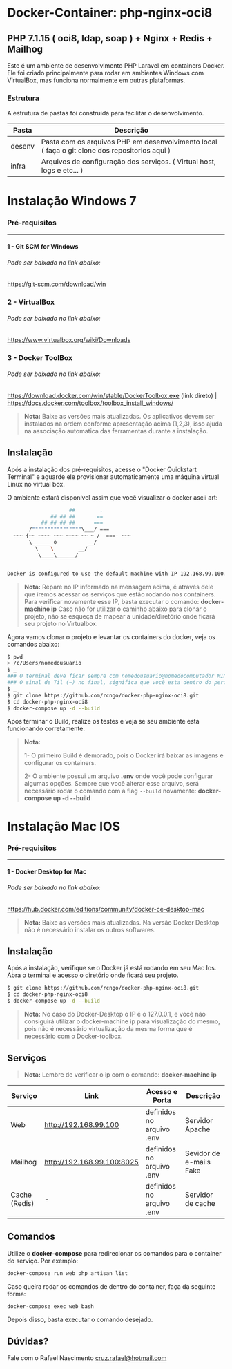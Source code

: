# Docker-Container: php-nginx-oci8

## PHP 7.1.15 ( oci8, ldap, soap ) + Nginx + Redis + Mailhog

Este é um ambiente de desenvolvimento PHP Laravel em containers Docker. Ele foi criado principalmente para rodar em ambientes Windows com VirtualBox, mas funciona normalmente em outras plataformas.

### Estrutura ###

A estrutura de pastas foi construida para facilitar o desenvolvimento.

| Pasta | Descrição |
| ------ | ------ |
| desenv | Pasta com os arquivos PHP em desenvolvimento local ( faça o git clone dos repositorios aqui ) |
| infra | Arquivos de configuração dos serviços. ( Virtual host, logs e etc... )|

# Instalação Windows 7
### Pré-requisitos  #####
 ---------------------------------
#### 1 - Git SCM for Windows
###### Pode ser baixado no link abaixo:
https://git-scm.com/download/win
### 2 - VirtualBox
###### Pode ser baixado no link abaixo:
https://www.virtualbox.org/wiki/Downloads
### 3 - Docker ToolBox
###### Pode ser baixado no link abaixo:
https://download.docker.com/win/stable/DockerToolbox.exe (link direto) | https://docs.docker.com/toolbox/toolbox_install_windows/

> **Nota:**
> Baixe as versões mais atualizadas.
>Os aplicativos devem ser instalados na ordem conforme apresentação acima (1,2,3), isso ajuda na associação automatica das ferramentas durante a instalação.


## Instalação #####

Após a instalação dos pré-requisitos, acesse o "Docker Quickstart Terminal" e aguarde ele provisionar automaticamente uma máquina virtual Linux no virtual box.

O ambiente estará disponível assim que você visualizar o docker ascii art:

```sh
                    ##        .
              ## ## ##       ==
           ## ## ## ##      ===
       /""""""""""""""""\___/ ===
  ~~~ {~~ ~~~~ ~~~ ~~~~ ~~ ~ /  ===- ~~~
       \______ o          __/
         \    \        __/
          \____\______/


Docker is configured to use the default machine with IP 192.168.99.100.
```
> **Nota:**
>Repare no IP informado na mensagem acima, é através dele que iremos acessar os serviços que estão rodando nos containers.
>Para verificar novamente esse IP, basta executar o comando: **docker-machine ip**
>Caso não for utilizar o caminho abaixo para clonar o projeto, não se esqueça de mapear a unidade/diretório onde ficará seu projeto no Virtualbox.

Agora vamos clonar o projeto e levantar os containers do docker, veja os comandos abaixo:

```bash
$ pwd
> /c/Users/nomedousuario
$ _
### O terminal deve ficar sempre com nomedousuario@nomedocomputador MINGW64 ~
### O sinal de Til (~) no final, significa que você esta dentro do perfil do usuário
$ _
$ git clone https://github.com/rcngo/docker-php-nginx-oci8.git
$ cd docker-php-nginx-oci8
$ docker-compose up -d --build
```
Após terminar o Build, realize os testes e veja se seu ambiente esta funcionando corretamente.

> **Nota:**
>
>1- O primeiro Build é demorado, pois o Docker irá baixar as imagens e configurar os containers.
>
> 2- O ambiente possui um arquivo **.env** onde você pode configurar algumas opções. Sempre que você alterar esse arquivo, será necessário rodar o comando com a flag ``--build`` novamente: **docker-compose up -d --build**

# Instalação Mac IOS
### Pré-requisitos  #####
 ---------------------------------
#### 1 - Docker Desktop for Mac
###### Pode ser baixado no link abaixo:
https://hub.docker.com/editions/community/docker-ce-desktop-mac

> **Nota:**
> Baixe as versões mais atualizadas.
> Na versão Docker Desktop não é necessário instalar os outros softwares.

## Instalação #####
Após a instalação, verifique se o Docker já está rodando em seu Mac Ios.
Abra o terminal e acesso o diretório onde ficará seu projeto.

```bash
$ git clone https://github.com/rcngo/docker-php-nginx-oci8.git
$ cd docker-php-nginx-oci8
$ docker-compose up -d --build
```
> **Nota:**
No caso do Docker-Desktop o IP é o 127.0.0.1, e você não consiguirá utilizar o docker-machine ip para visualização do mesmo, pois não é necessário virtualização da mesma forma que é necessário com o Docker-toolbox.

## Serviços

> **Nota:** Lembre de verificar o ip com o comando: **docker-machine ip**

| Serviço | Link | Acesso e Porta | Descrição
| ------ | ------ | ---- | ---- |
| Web | http://192.168.99.100  | definidos no arquivo .env | Servidor Apache
| Mailhog | http://192.168.99.100:8025 | definidos no arquivo .env | Sevidor de e-mails Fake
| Cache (Redis) | - | definidos no arquivo .env | Servidor de cache

## Comandos

Utilize o **docker-compose** para redirecionar os comandos para o container do serviço. Por exemplo:

```sh
docker-compose run web php artisan list
```

Caso queira rodar os comandos de dentro do container, faça da seguinte forma:

```sh
docker-compose exec web bash
```

Depois disso, basta executar o comando desejado.

## Dúvidas?
Fale com o Rafael Nascimento <cruz.rafael@hotmail.com>
